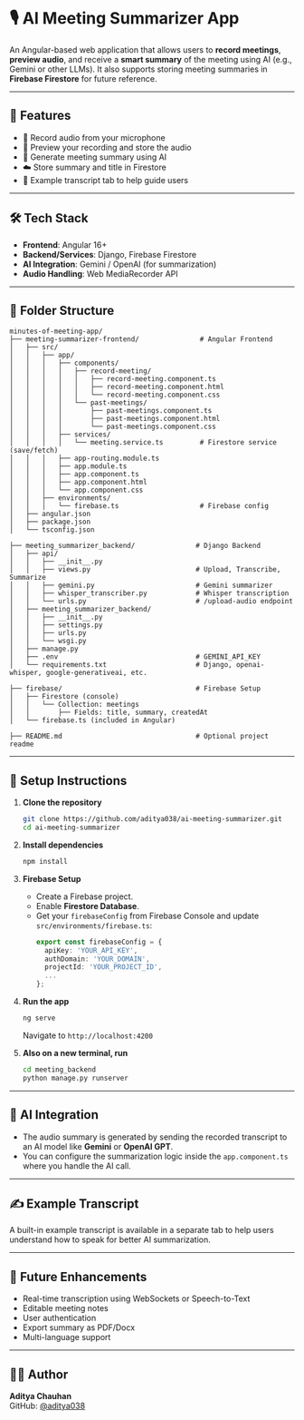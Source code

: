 
# 🎙️ AI Meeting Summarizer App

An Angular-based web application that allows users to **record meetings**, **preview audio**, and receive a **smart summary** of the meeting using AI (e.g., Gemini or other LLMs). It also supports storing meeting summaries in **Firebase Firestore** for future reference.

---

## 🚀 Features

- 🎤 Record audio from your microphone
- 🔁 Preview your recording and store the audio
- 🧠 Generate meeting summary using AI
- ☁️ Store summary and title in Firestore
- 📄 Example transcript tab to help guide users

---

## 🛠️ Tech Stack

- **Frontend**: Angular 16+
- **Backend/Services**: Django, Firebase Firestore
- **AI Integration**: Gemini / OpenAI (for summarization)
- **Audio Handling**: Web MediaRecorder API

---

## 📁 Folder Structure

```
minutes-of-meeting-app/
├── meeting-summarizer-frontend/               # Angular Frontend
│   ├── src/
│   │   ├── app/
│   │   │   ├── components/
│   │   │   │   ├── record-meeting/
│   │   │   │   │   ├── record-meeting.component.ts
│   │   │   │   │   ├── record-meeting.component.html
│   │   │   │   │   └── record-meeting.component.css
│   │   │   │   └── past-meetings/
│   │   │   │       ├── past-meetings.component.ts
│   │   │   │       ├── past-meetings.component.html
│   │   │   │       └── past-meetings.component.css
│   │   │   ├── services/
│   │   │   │   └── meeting.service.ts         # Firestore service (save/fetch)
│   │   │   ├── app-routing.module.ts
│   │   │   ├── app.module.ts
│   │   │   ├── app.component.ts
│   │   │   ├── app.component.html
│   │   │   └── app.component.css
│   │   ├── environments/
│   │   │   └── firebase.ts                    # Firebase config
│   ├── angular.json
│   ├── package.json
│   └── tsconfig.json

├── meeting_summarizer_backend/               # Django Backend
│   ├── api/
│   │   ├── __init__.py
│   │   ├── views.py                          # Upload, Transcribe, Summarize
│   │   ├── gemini.py                         # Gemini summarizer
│   │   ├── whisper_transcriber.py            # Whisper transcription
│   │   └── urls.py                           # /upload-audio endpoint
│   ├── meeting_summarizer_backend/
│   │   ├── __init__.py
│   │   ├── settings.py
│   │   ├── urls.py
│   │   └── wsgi.py
│   ├── manage.py
│   ├── .env                                  # GEMINI_API_KEY
│   └── requirements.txt                      # Django, openai-whisper, google-generativeai, etc.

├── firebase/                                 # Firebase Setup
│   ├── Firestore (console)
│   │   └── Collection: meetings
│   │       ├── Fields: title, summary, createdAt
│   └── firebase.ts (included in Angular)

├── README.md                                 # Optional project readme

```

---

## 🔧 Setup Instructions

1. **Clone the repository**
   ```bash
   git clone https://github.com/aditya038/ai-meeting-summarizer.git
   cd ai-meeting-summarizer
   ```

2. **Install dependencies**
   ```bash
   npm install
   ```

3. **Firebase Setup**
   - Create a Firebase project.
   - Enable **Firestore Database**.
   - Get your `firebaseConfig` from Firebase Console and update `src/environments/firebase.ts`:
     ```ts
     export const firebaseConfig = {
       apiKey: 'YOUR_API_KEY',
       authDomain: 'YOUR_DOMAIN',
       projectId: 'YOUR_PROJECT_ID',
       ...
     };
     ```

4. **Run the app**
   ```bash
   ng serve
   ```

   Navigate to `http://localhost:4200`

5. **Also on a new terminal, run**

     ```bash
   cd meeting_backend 
   python manage.py runserver
   ```

---

## 🧠 AI Integration

- The audio summary is generated by sending the recorded transcript to an AI model like **Gemini** or **OpenAI GPT**.
- You can configure the summarization logic inside the `app.component.ts` where you handle the AI call.

---

## ✍️ Example Transcript

A built-in example transcript is available in a separate tab to help users understand how to speak for better AI summarization.

---

## 📌 Future Enhancements

- Real-time transcription using WebSockets or Speech-to-Text
- Editable meeting notes
- User authentication
- Export summary as PDF/Docx
- Multi-language support

---

## 🧑‍💻 Author

**Aditya Chauhan**  
GitHub: [@aditya038](https://github.com/aditya038)

